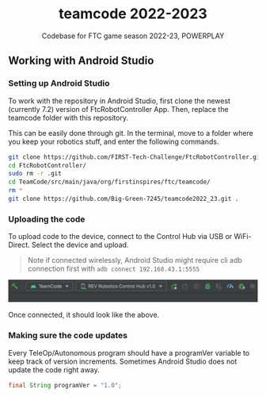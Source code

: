 <h1 align="center">teamcode 2022-2023</h1>
<p align="center">Codebase for FTC game season 2022-23, POWERPLAY</p>

## Working with Android Studio

### Setting up Android Studio

To work with the repository in Android Studio, first clone the newest (currently 7.2) version of FtcRobotController App. Then, replace the teamcode folder with this repository.

This can be easily done through git. In the terminal, move to a folder where you keep your robotics stuff, and enter the following commands.

```bash
git clone https://github.com/FIRST-Tech-Challenge/FtcRobotController.git
cd FtcRobotController/
sudo rm -r .git
cd TeamCode/src/main/java/org/firstinspires/ftc/teamcode/
rm *
git clone https://github.com/Big-Green-7245/teamcode2022_23.git .
```

### Uploading the code

To upload code to the device, connect to the Control Hub via USB or WiFi-Direct. Select the device and upload.

> Note if connected wirelessly, Android Studio might require cli adb connection first with
> `adb connect 192.168.43.1:5555`

![Connected](.assets/connectedDevice.png)

Once connected, it should look like the above.

### Making sure the code updates

Every TeleOp/Autonomous program should have a programVer variable to keep track of version increments. Sometimes Android Studio does not update the code right away.

```java
final String programVer = "1.0";
```
